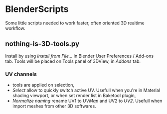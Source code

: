 # BlenderScripts
Some little scripts needed to work faster, often oriented 3D realtime workflow.

## nothing-is-3D-tools.py

Install by using _Install from File..._ in Blender User Preferences / Add-ons tab.
Tools will be placed on Tools panel of 3DView, in _Addons_ tab.

### UV channels

- tools are applied on selection,
- _Select_ allow to quickly switch active UV. Usefull when you're in Material shading viewport, or when set render list in Baketool plugin,
- _Normalize naming_ rename UV1 to _UVMap_ and UV2 to _UV2_. Usefull when import meshes from other 3D softwares.
